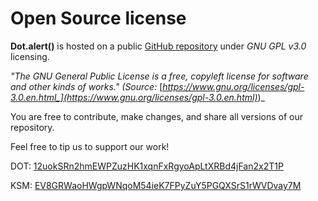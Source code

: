 # Open Source license

**Dot.alert()** is hosted on a public [GitHub repository](https://github.com/dot-alert/dot.alert) under _GNU GPL v3.0_ licensing.

_"The GNU General Public License is a free, copyleft license for software and other kinds of works." (Source:_ [_https://www.gnu.org/licenses/gpl-3.0.en.html_](https://www.gnu.org/licenses/gpl-3.0.en.html)_)_

You are free to contribute, make changes, and share all versions of our repository.&#x20;



Feel free to tip us to support our work!

DOT: [12uokSRn2hmEWPZuzHK1xqnFxRgyoApLtXRBd4jFan2x2T1P](https://polkadot.js.org/apps/?rpc=wss%3A%2F%2Fpolkadot.api.onfinality.io%2Fpublic-ws#/accounts)

KSM: [EV8GRWaoHWgpWNqoM54ieK7FPyZuY5PGQXSrS1rWVDvay7M](https://polkadot.js.org/apps/?rpc=wss%3A%2F%2Fkusama-rpc.polkadot.io#/accounts)

